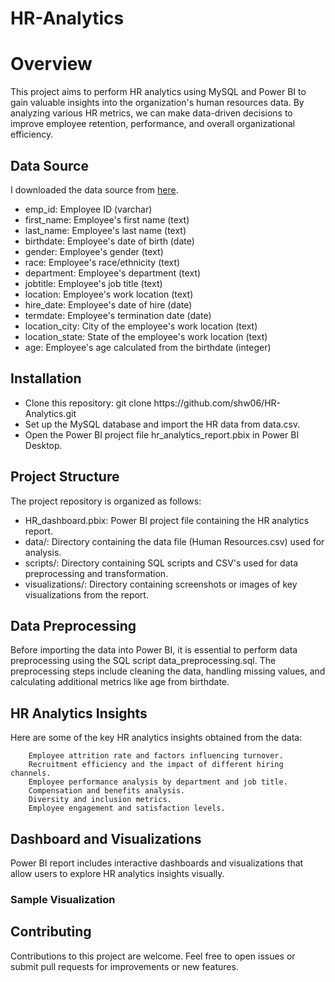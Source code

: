 # HR-Analytics

<h1>Overview</h1>
<p>This project aims to perform HR analytics using MySQL and Power BI to gain valuable insights into the organization's human resources data. By analyzing various HR metrics, we can make data-driven decisions to improve employee retention, performance, and overall organizational efficiency.</p>

<h2>Data Source</h2>

I downloaded the data source from <a href="https://github.com/abhishek201294/HR-analytics-Dashboard/blob/main/Human%20Resources.csv">here</a>.
    <ul>
        <li>emp_id: Employee ID (varchar)</li>
        <li>first_name: Employee's first name (text)</li>
        <li>last_name: Employee's last name (text)</li>
        <li>birthdate: Employee's date of birth (date)</li>
        <li>gender: Employee's gender (text)</li>
        <li>race: Employee's race/ethnicity (text)</li>
        <li>department: Employee's department (text)</li>
        <li>jobtitle: Employee's job title (text)</li>
        <li>location: Employee's work location (text)</li>
        <li>hire_date: Employee's date of hire (date)</li>
        <li>termdate: Employee's termination date (date)</li>
        <li>location_city: City of the employee's work location (text)</li>
        <li>location_state: State of the employee's work location (text)</li>
        <li>age: Employee's age calculated from the birthdate (integer)</li>
    </ul>

<h2>Installation</h2>
    <ul>
        <li>Clone this repository: git clone https://github.com/shw06/HR-Analytics.git</li>
        <li>Set up the MySQL database and import the HR data from data.csv.</li>
        <li>Open the Power BI project file hr_analytics_report.pbix in Power BI Desktop.</li>
    </ul>

<h2>Project Structure</h2>
    <p>The project repository is organized as follows:</p>
    <ul>
        <li>HR_dashboard.pbix: Power BI project file containing the HR analytics report.</li>
        <li>data/: Directory containing the data file (Human Resources.csv) used for analysis.</li>
        <li>scripts/: Directory containing SQL scripts and CSV's used for data preprocessing and transformation.</li>
        <li>visualizations/: Directory containing screenshots or images of key visualizations from the report.</li>
    </ul>

<h2>Data Preprocessing</h2>
    <p>Before importing the data into Power BI, it is essential to perform data preprocessing using the SQL script data_preprocessing.sql. 
        The preprocessing steps include cleaning the data, handling missing values, and calculating additional metrics like age from birthdate.</p>

<h2>HR Analytics Insights</h2>   
        Here are some of the key HR analytics insights obtained from the data:
        
        Employee attrition rate and factors influencing turnover.
        Recruitment efficiency and the impact of different hiring channels.
        Employee performance analysis by department and job title.
        Compensation and benefits analysis.
        Diversity and inclusion metrics.
        Employee engagement and satisfaction levels.

        
<h2>Dashboard and Visualizations</h2>
    <p>Power BI report includes interactive dashboards and visualizations that allow users to explore HR analytics insights visually.</p> 
        
<h3>Sample Visualization</h3>  
        
<h2>Contributing</h2>
    <p>Contributions to this project are welcome. Feel free to open issues or submit pull requests for improvements or new features.</p>
        
